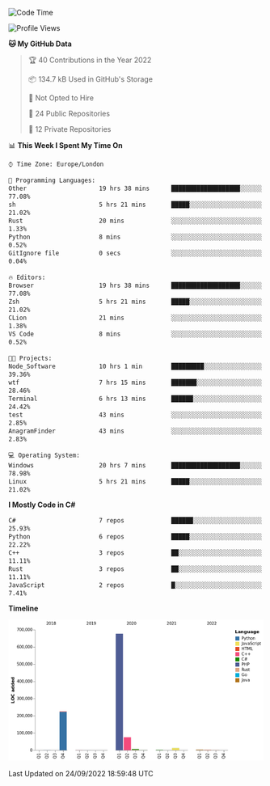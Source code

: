 <!--START_SECTION:waka-->
![Code Time](http://img.shields.io/badge/Code%20Time-251%20hrs-blue)

![Profile Views](http://img.shields.io/badge/Profile%20Views-12-blue)

**🐱 My GitHub Data** 

> 🏆 40 Contributions in the Year 2022
 > 
> 📦 134.7 kB Used in GitHub's Storage 
 > 
> 🚫 Not Opted to Hire
 > 
> 📜 24 Public Repositories 
 > 
> 🔑 12 Private Repositories  
 > 
📊 **This Week I Spent My Time On** 

```text
⌚︎ Time Zone: Europe/London

💬 Programming Languages: 
Other                    19 hrs 38 mins      ███████████████████░░░░░░   77.08% 
sh                       5 hrs 21 mins       █████░░░░░░░░░░░░░░░░░░░░   21.02% 
Rust                     20 mins             ░░░░░░░░░░░░░░░░░░░░░░░░░   1.33% 
Python                   8 mins              ░░░░░░░░░░░░░░░░░░░░░░░░░   0.52% 
GitIgnore file           0 secs              ░░░░░░░░░░░░░░░░░░░░░░░░░   0.04%

🔥 Editors: 
Browser                  19 hrs 38 mins      ███████████████████░░░░░░   77.08% 
Zsh                      5 hrs 21 mins       █████░░░░░░░░░░░░░░░░░░░░   21.02% 
CLion                    21 mins             ░░░░░░░░░░░░░░░░░░░░░░░░░   1.38% 
VS Code                  8 mins              ░░░░░░░░░░░░░░░░░░░░░░░░░   0.52%

🐱‍💻 Projects: 
Node_Software            10 hrs 1 min        █████████░░░░░░░░░░░░░░░░   39.36% 
wtf                      7 hrs 15 mins       ███████░░░░░░░░░░░░░░░░░░   28.46% 
Terminal                 6 hrs 13 mins       ██████░░░░░░░░░░░░░░░░░░░   24.42% 
test                     43 mins             ░░░░░░░░░░░░░░░░░░░░░░░░░   2.85% 
AnagramFinder            43 mins             ░░░░░░░░░░░░░░░░░░░░░░░░░   2.83%

💻 Operating System: 
Windows                  20 hrs 7 mins       ███████████████████░░░░░░   78.98% 
Linux                    5 hrs 21 mins       █████░░░░░░░░░░░░░░░░░░░░   21.02%

```

**I Mostly Code in C#** 

```text
C#                       7 repos             ██████░░░░░░░░░░░░░░░░░░░   25.93% 
Python                   6 repos             █████░░░░░░░░░░░░░░░░░░░░   22.22% 
C++                      3 repos             ██░░░░░░░░░░░░░░░░░░░░░░░   11.11% 
Rust                     3 repos             ██░░░░░░░░░░░░░░░░░░░░░░░   11.11% 
JavaScript               2 repos             █░░░░░░░░░░░░░░░░░░░░░░░░   7.41%

```


**Timeline**

![Chart not found](https://raw.githubusercontent.com/Jirubizu/Jirubizu/master/charts/bar_graph.png) 


 Last Updated on 24/09/2022 18:59:48 UTC
<!--END_SECTION:waka-->